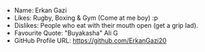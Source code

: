 * Name: Erkan Gazi
* Likes: Rugby, Boxing & Gym (Come at me boy) :p
* Dislikes: People who eat with their mouth open (get a grip lad).
* Favourite Quote: "Buyakasha" Ali G
* GitHub Profile URL: https://github.com/ErkanGazi20